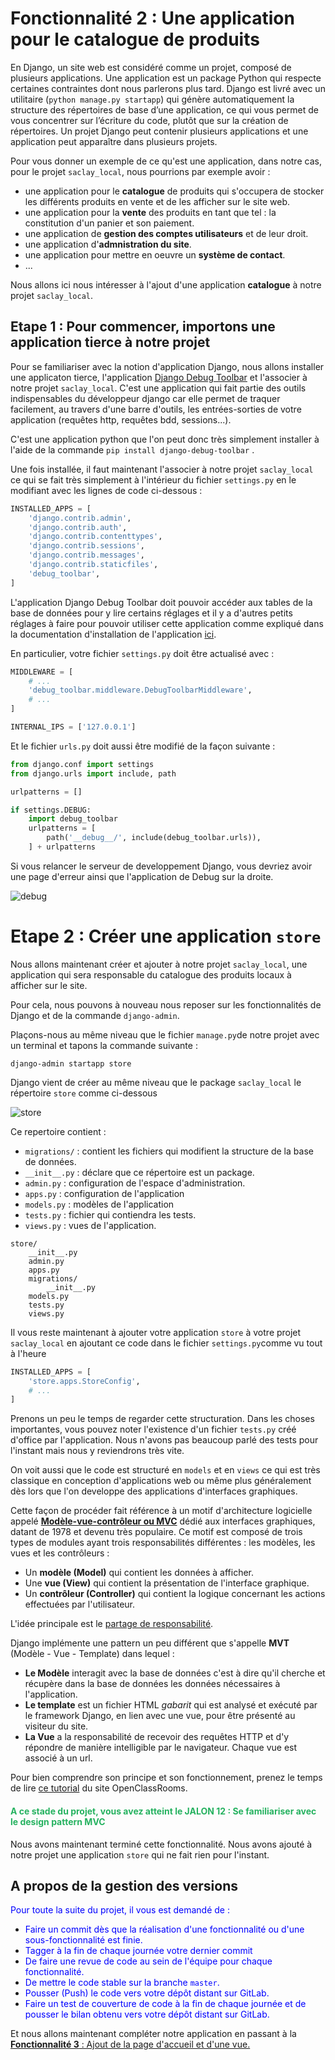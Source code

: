 # Fonctionnalité 2 : Une application pour le catalogue de produits


En Django, un site web est considéré comme un projet, composé de plusieurs applications.  Une application est un package Python qui respecte certaines contraintes dont nous parlerons plus tard. Django est livré avec un utilitaire (`python manage.py startapp`) qui génère automatiquement la structure des répertoires de base d’une application, ce qui vous permet de vous concentrer sur l’écriture du code, plutôt que sur la création de répertoires. Un projet Django peut contenir plusieurs applications et une application peut apparaître dans plusieurs projets.

Pour vous donner un exemple de ce qu'est une application, dans notre cas, pour le projet `saclay_local`, nous pourrions par exemple avoir :

+ une application pour le **catalogue** de produits qui s'occupera de stocker les différents produits en vente et de les afficher sur le site web.
+ une application pour la **vente** des produits en tant que tel : la constitution d'un panier et son paiement.
+ une application de **gestion des comptes utilisateurs** et de leur droit.
+ une application d'**admnistration du site**.
+ une application pour mettre en oeuvre un **système de contact**.
+ ...

Nous allons ici nous intéresser à l'ajout d'une application **catalogue** à notre projet `saclay_local`.

## Etape 1 : Pour commencer, importons une application tierce à notre projet

Pour se familiariser avec la notion d'application Django, nous allons installer une applicaton tierce, l'application [Django Debug Toolbar](https://github.com/jazzband/django-debug-toolbar) et l'associer à notre projet `saclay_local`. C'est une application qui fait partie des outils indispensables du développeur django car elle permet de traquer facilement, au travers d'une barre d'outils, les entrées-sorties de votre application (requêtes http, requêtes bdd, sessions...).

C'est une application python que l'on peut donc très simplement installer à l'aide de la commande `pip install django-debug-toolbar` .

Une fois installée, il faut maintenant l'associer à notre projet `saclay_local` ce qui se fait très simplement à l'intérieur du fichier `settings.py` en le modifiant avec les lignes de code ci-dessous :

```python
INSTALLED_APPS = [
    'django.contrib.admin',
    'django.contrib.auth',
    'django.contrib.contenttypes',
    'django.contrib.sessions',
    'django.contrib.messages',
    'django.contrib.staticfiles',
    'debug_toolbar',
]
```

L'application Django Debug Toolbar doit pouvoir accéder aux tables de la base de données pour y lire certains réglages et il y a d'autres petits réglages à faire pour pouvoir utiliser cette application comme expliqué dans la documentation d'installation de l'application [ici](https://django-debug-toolbar.readthedocs.io/en/stable/installation.html).

En particulier, votre fichier `settings.py` doit être actualisé avec :

```python
MIDDLEWARE = [
    # ...
    'debug_toolbar.middleware.DebugToolbarMiddleware',
    # ...
]

INTERNAL_IPS = ['127.0.0.1']

```

Et le fichier `urls.py` doit aussi être modifié de la façon suivante :

```python
from django.conf import settings
from django.urls import include, path

urlpatterns = []

if settings.DEBUG:
    import debug_toolbar
    urlpatterns = [
        path('__debug__/', include(debug_toolbar.urls)),
    ] + urlpatterns
```

Si vous relancer le serveur de developpement Django, vous devriez avoir une page d'erreur ainsi que l'application de Debug sur la droite.


![debug](./Images/debugdjango.png)



# Etape 2 : Créer une application `store`

Nous allons maintenant créer et ajouter à notre projet `saclay_local`, une application qui  sera responsable du catalogue des produits locaux à afficher sur le site.

Pour cela, nous pouvons à nouveau nous reposer sur les fonctionnalités de Django et de la commande `django-admin`.

Plaçons-nous au même niveau que le fichier `manage.py`de notre projet avec un terminal et tapons la commande suivante :

`django-admin startapp store `


Django vient de créer au même niveau que le package `saclay_local` le répertoire `store` comme ci-dessous


 ![store](./Images/app.png)

Ce repertoire contient :

+ `migrations/` : contient les fichiers qui modifient la structure de la base de données.
+ `__init__.py` : déclare que ce répertoire est un package.
+ `admin.py` : configuration de l'espace d'administration.
+ `apps.py` : configuration de l'application 
+ `models.py` : modèles de l'application
+ `tests.py` : fichier qui contiendra les tests.
+ `views.py` : vues de l'application.

```
store/
    __init__.py
    admin.py
    apps.py
    migrations/
        __init__.py
    models.py
    tests.py
    views.py
```





Il vous reste maintenant à ajouter votre application `store` à votre projet
`saclay_local` en ajoutant ce code dans le fichier `settings.py`comme vu tout à l'heure

```python
INSTALLED_APPS = [
    'store.apps.StoreConfig',
    # ...
]

``` 
Prenons un peu le temps de regarder cette structuration. Dans les choses importantes, vous pouvez noter l'existence d'un fichier `tests.py` créé d'office par l'application. Nous n'avons pas beaucoup parlé des tests pour l'instant mais nous y reviendrons très vite.

On voit aussi que le code est structuré en `models` et en `views` ce qui est très classique en conception d'applications web ou même plus généralement dès lors que l'on developpe des applications d'interfaces graphiques.

Cette façon de procéder fait référence à un motif d'architecture logicielle appelé [**Modèle-vue-contrôleur ou MVC**](https://fr.wikipedia.org/wiki/Mod%C3%A8le-vue-contr%C3%B4leur) dédié aux interfaces graphiques, datant de 1978 et devenu très populaire. Ce motif est composé de trois types de modules ayant trois responsabilités différentes : les modèles, les vues et les contrôleurs :

 + Un **modèle (Model)** qui  contient les données à afficher.
+ Une **vue (View)** qui contient la présentation de l'interface graphique.
+ Un **contrôleur (Controller)** qui contient la logique concernant les actions effectuées par l'utilisateur.

L'idée principale est le [partage de responsabilité](https://en.wikipedia.org/wiki/Separation_of_concerns). 

Django implémente une pattern un peu différent que s'appelle **MVT** (Modèle - Vue - Template) dans lequel :

+ **Le Modèle** interagit avec la base de données c'est à dire qu'il cherche et récupère dans la base de données les données nécessaires à l'application.  
+ **Le template** est un fichier HTML *gabarit* qui est analysé et exécuté par le framework Django, en lien avec une vue, pour être présenté au visiteur du site. 
+ **La Vue** a la responsabilité de recevoir des requêtes HTTP et d'y répondre de manière intelligible par le navigateur. Chaque vue est associé à un url.

Pour bien comprendre son principe et son fonctionnement, prenez le temps de lire [ce tutorial](https://openclassrooms.com/fr/courses/1871271-developpez-votre-site-web-avec-le-framework-django/1871426-le-fonctionnement-de-django) du site OpenClassRooms.


#### <span style="color: #26B260">A ce stade du projet, vous avez atteint le JALON 12 : Se familiariser avec le design pattern MVC </span> 


Nous avons maintenant terminé cette fonctionnalité. Nous avons ajouté à notre projet une application `store` qui ne fait rien pour l'instant.

## A propos de la gestion des versions

<span style='color:blue'> Pour toute la suite du projet, il vous est demandé de :</span> 

+ <span style='color:blue'>Faire un commit dès que la réalisation d'une fonctionnalité ou d'une sous-fonctionnalité est finie.</span> 
+ <span style='color:blue'>Tagger à la fin de chaque journée votre dernier commit </span> 
+ <span style='color:blue'>De faire une revue de code au sein de l'équipe pour chaque fonctionnalité.</span>
+ <span style='color:blue'>De mettre le code stable sur la branche `master`.</span>
+ <span style='color:blue'>Pousser (Push) le code vers votre dépôt distant sur GitLab.</span> 
+ <span style='color:blue'>Faire un test de couverture de code à la fin de chaque journée et de pousser le bilan obtenu vers votre dépôt distant sur GitLab.</span>

Et nous allons maintenant compléter notre application en passant à la [**Fonctionnalité 3** : Ajout de la page d'accueil et d'une vue.](./S1_vue.md)










